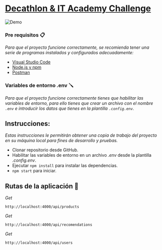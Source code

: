 # [Decathlon & IT Academy Challenge](https://nuwe.io/challenge/decathlon-and-it-academy-challenge)

![Demo](https://upload.wikimedia.org/wikipedia/commons/thumb/c/c4/Decathlon_Logo.svg/2560px-Decathlon_Logo.svg.png)

### Pre requisitos 📋

_Para que el proyecto funcione correctamente, se recomienda tener una serie de programas instalados y configurados adecuadamente:_
- [Visual Studio Code](https://code.visualstudio.com/download)
- [Node.js y npm](https://nodejs.org/es/)
- [Postman](https://www.postman.com/)

### Variables de entorno .env 🪛

_Para que el proyecto funcione correctamente tienes que habilitar las variables de entorno, para ello tienes que crear un archivo con el nombre `.env` e introducir los datos que tienes en la plantilla `.config.env`._


## Instrucciones:

_Estas instrucciones le permitirán obtener una copia de trabajo del proyecto en su máquina local para fines de desarrollo y pruebas._

+ Clonar repositorio desde GitHub.
+ Habilitar las variables de entorno en un archivo *.env* desde la plantilla *.config.env*.
+ Ejecutar ``npm install`` para instalar las dependencias.
+ ``npm start`` para iniciar.


## Rutas de la aplicación 🚏
_Get_
```
http://localhost:4000/api/products
```
_Get_
```
http://localhost:4000/api/recomendations
```
_Get_
```
http://localhost:4000/api/users
```